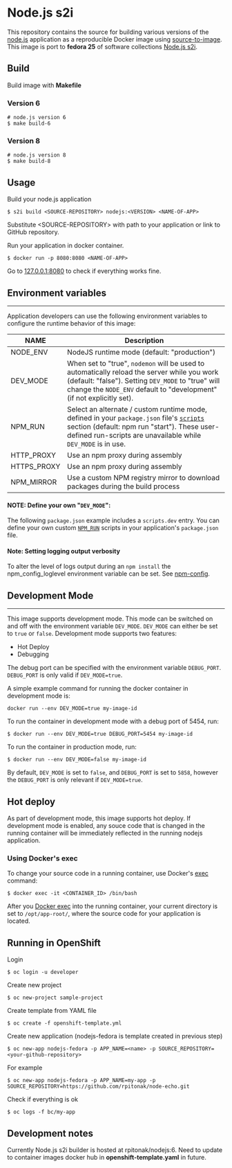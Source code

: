 # Node.js s2i
This repository contains the source for building various versions of the [node.js](https://nodejs.org/) application as a reproducible Docker image using [source-to-image](https://github.com/openshift/source-to-image). This image is port to **fedora 25** of software collections [Node.js s2i](https://github.com/sclorg/s2i-nodejs-container).

## Build
Build image with **Makefile**

### Version 6
```
# node.js version 6
$ make build-6
```

### Version 8
```
# node.js version 8
$ make build-8
```

## Usage

Build your node.js application
```
$ s2i build <SOURCE-REPOSITORY> nodejs:<VERSION> <NAME-OF-APP>
```
Substitute \<SOURCE-REPOSITORY\> with path to your application or link to GitHub repository.

Run your application in docker container.

```
$ docker run -p 8080:8080 <NAME-OF-APP>
```

Go to [127.0.0.1:8080](127.0.0.1:8080) to check if everything works fine.

## Environment variables
---------------------

Application developers can use the following environment variables to configure the runtime behavior of this image:

NAME        | Description
------------|-------------
NODE_ENV    | NodeJS runtime mode (default: "production")
DEV_MODE    | When set to "true", `nodemon` will be used to automatically reload the server while you work (default: "false"). Setting `DEV_MODE` to "true" will change the `NODE_ENV` default to "development" (if not explicitly set).
NPM_RUN     | Select an alternate / custom runtime mode, defined in your `package.json` file's [`scripts`](https://docs.npmjs.com/misc/scripts) section (default: npm run "start"). These user-defined run-scripts are unavailable while `DEV_MODE` is in use.
HTTP_PROXY  | Use an npm proxy during assembly
HTTPS_PROXY | Use an npm proxy during assembly
NPM_MIRROR  | Use a custom NPM registry mirror to download packages during the build process

#### NOTE: Define your own "`DEV_MODE`":

The following `package.json` example includes a `scripts.dev` entry.  You can define your own custom [`NPM_RUN`](https://docs.npmjs.com/cli/run-script) scripts in your application's `package.json` file.

#### Note: Setting logging output verbosity
To alter the level of logs output during an `npm install` the npm_config_loglevel environment variable can be set. See [npm-config](https://docs.npmjs.com/misc/config).

## Development Mode
---------------------
This image supports development mode. This mode can be switched on and off with the environment variable `DEV_MODE`. `DEV_MODE` can either be set to `true` or `false`.
Development mode supports two features:
* Hot Deploy
* Debugging

The debug port can be specified with the environment variable `DEBUG_PORT`. `DEBUG_PORT` is only valid if `DEV_MODE=true`.

A simple example command for running the docker container in development mode is:
```
docker run --env DEV_MODE=true my-image-id
```

To run the container in development mode with a debug port of 5454, run:
```
$ docker run --env DEV_MODE=true DEBUG_PORT=5454 my-image-id
```

To run the container in production mode, run:
```
$ docker run --env DEV_MODE=false my-image-id
```

By default, `DEV_MODE` is set to `false`, and `DEBUG_PORT` is set to `5858`, however the `DEBUG_PORT` is only relevant if `DEV_MODE=true`.

Hot deploy
--------------------

As part of development mode, this image supports hot deploy. If development mode is enabled, any souce code that is changed in the running container will be immediately reflected in the running nodejs application.

### Using Docker's exec

To change your source code in a running container, use Docker's [exec](http://docker.io) command:
```
$ docker exec -it <CONTAINER_ID> /bin/bash
```
After you [Docker exec](https://docs.docker.com/engine/reference/commandline/exec/) into the running container, your current directory is set to `/opt/app-root/`, where the source code for your application is located.

## Running in OpenShift

Login
```
$ oc login -u developer
```

Create new project
```
$ oc new-project sample-project
```

Create template from YAML file
```
$ oc create -f openshift-template.yml
```

Create new application (nodejs-fedora is template created in previous step)
```
$ oc new-app nodejs-fedora -p APP_NAME=<name> -p SOURCE_REPOSITORY=<your-github-repository>
```
For example
```
$ oc new-app nodejs-fedora -p APP_NAME=my-app -p SOURCE_REPOSITORY=https://github.com/rpitonak/node-echo.git
```
Check if everything is ok
```
$ oc logs -f bc/my-app
```

## Development notes
Currently Node.js s2i builder is hosted at rpitonak/nodejs:6. Need to update to container images docker hub in **openshift-template.yaml** in future.

